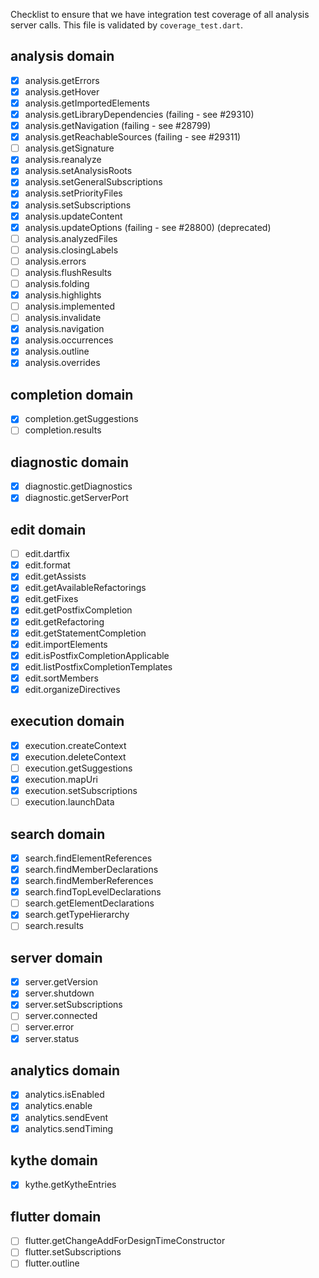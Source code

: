 Checklist to ensure that we have integration test coverage of all analysis
server calls. This file is validated by `coverage_test.dart`.

## analysis domain
- [x] analysis.getErrors
- [x] analysis.getHover
- [x] analysis.getImportedElements
- [x] analysis.getLibraryDependencies (failing - see #29310)
- [x] analysis.getNavigation (failing - see #28799)
- [x] analysis.getReachableSources (failing - see #29311)
- [ ] analysis.getSignature
- [x] analysis.reanalyze
- [x] analysis.setAnalysisRoots
- [x] analysis.setGeneralSubscriptions
- [x] analysis.setPriorityFiles
- [x] analysis.setSubscriptions
- [x] analysis.updateContent
- [x] analysis.updateOptions (failing - see #28800) (deprecated)
- [ ] analysis.analyzedFiles
- [ ] analysis.closingLabels
- [ ] analysis.errors
- [ ] analysis.flushResults
- [ ] analysis.folding
- [x] analysis.highlights
- [ ] analysis.implemented
- [ ] analysis.invalidate
- [x] analysis.navigation
- [x] analysis.occurrences
- [x] analysis.outline
- [x] analysis.overrides

## completion domain
- [x] completion.getSuggestions
- [ ] completion.results

## diagnostic domain
- [x] diagnostic.getDiagnostics
- [x] diagnostic.getServerPort

## edit domain
- [ ] edit.dartfix
- [x] edit.format
- [x] edit.getAssists
- [x] edit.getAvailableRefactorings
- [x] edit.getFixes
- [x] edit.getPostfixCompletion
- [x] edit.getRefactoring
- [x] edit.getStatementCompletion
- [x] edit.importElements
- [x] edit.isPostfixCompletionApplicable
- [x] edit.listPostfixCompletionTemplates
- [x] edit.sortMembers
- [x] edit.organizeDirectives

## execution domain
- [x] execution.createContext
- [x] execution.deleteContext
- [ ] execution.getSuggestions
- [x] execution.mapUri
- [x] execution.setSubscriptions
- [ ] execution.launchData

## search domain
- [x] search.findElementReferences
- [x] search.findMemberDeclarations
- [x] search.findMemberReferences
- [x] search.findTopLevelDeclarations
- [ ] search.getElementDeclarations
- [x] search.getTypeHierarchy
- [ ] search.results

## server domain
- [x] server.getVersion
- [x] server.shutdown
- [x] server.setSubscriptions
- [ ] server.connected
- [ ] server.error
- [x] server.status

## analytics domain
- [x] analytics.isEnabled
- [x] analytics.enable
- [x] analytics.sendEvent
- [x] analytics.sendTiming

## kythe domain
- [x] kythe.getKytheEntries

## flutter domain
- [ ] flutter.getChangeAddForDesignTimeConstructor
- [ ] flutter.setSubscriptions
- [ ] flutter.outline
